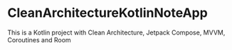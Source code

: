 # CleanArchitectureKotlinNoteApp
This is a Kotlin project with Clean Architecture, Jetpack Compose, MVVM, Coroutines and Room
